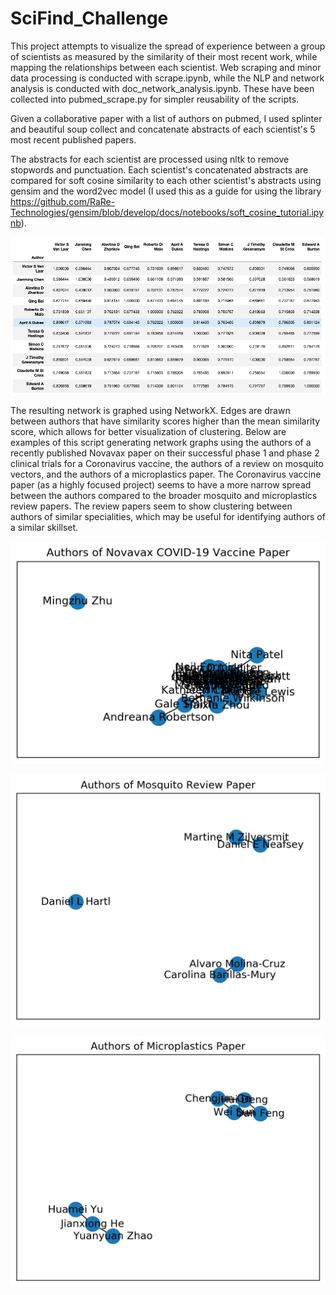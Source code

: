 # SciFind_Challenge
This project attempts to visualize the spread of experience between a group of scientists as measured by the similarity of their most recent work, while mapping the relationships between each scientist. Web scraping and minor data processing is conducted with scrape.ipynb, while the NLP and network analysis is conducted with doc_network_analysis.ipynb. These have been collected into pubmed_scrape.py for simpler reusability of the scripts.

Given a collaborative paper with a list of authors on pubmed, I used splinter and beautiful soup collect and concatenate abstracts of each scientist's 5 most recent published papers. 

The abstracts for each scientist are processed using nltk to remove stopwords and punctuation. Each scientist's concatenated abstracts are compared for soft cosine similarity to each other scientist's abstracts using gensim and the word2vec model (I used this as a guide for using the library https://github.com/RaRe-Technologies/gensim/blob/develop/docs/notebooks/soft_cosine_tutorial.ipynb). 

![alt text](img/Similarities_vector.png?raw=true)

The resulting network is graphed using NetworkX. Edges are drawn between authors that have similarity scores higher than the mean similarity score, which allows for better visualization of clustering. Below are examples of this script generating network graphs using the authors of a recently published Novavax paper on their successful phase 1 and phase 2 clinical trials for a Coronavirus vaccine, the authors of a review on mosquito vectors, and the authors of a microplastics paper. The Coronavirus vaccine paper (as a highly focused project) seems to have a more narrow spread between the authors compared to the broader mosquito and microplastics review papers. The review papers seem to show clustering between authors of similar specialities, which may be useful for identifying authors of a similar skillset.

![alt text](img/Authors%20of%20Novavax%20Paper.png?raw=true)

![alt text](img/Authors%20of%20Mosquito%20Review%20Paper.png?raw=true)

![alt text](img/Authors%20of%20Microplastics%20Paper.png?raw=true)
